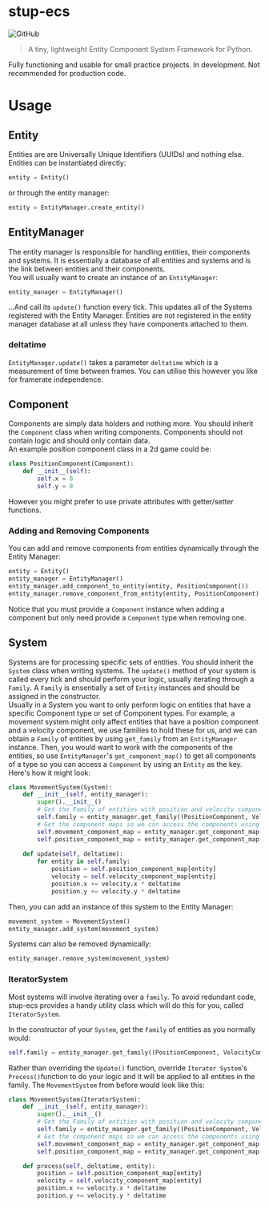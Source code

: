 # stup-ecs
![GitHub](https://img.shields.io/github/license/jaynewey/stup-ecs)

> A tiny, lightweight Entity Component System Framework for Python. 

Fully functioning and usable for small practice projects. In development. Not recommended for production code.

# Usage
## Entity
Entities are are Universally Unique Identifiers (UUIDs) and nothing else. Entities can be instantiated directly:
```python
entity = Entity()
```
or through the entity manager:
```python
entity = EntityManager.create_entity()
```

## EntityManager
The entity manager is responsible for handling entities, their components and systems. It is essentially a database of all entities and systems and is the link between entities and their components.  
You will usually want to create an instance of an `EntityManager`:
```python
entity_manager = EntityManager()
```
...And call its `update()` function every tick. This updates all of the Systems registered with the Entity Manager.
Entities are not registered in the entity manager database at all unless they have components attached to them.

### deltatime
`EntityManager.update()` takes a parameter `deltatime` which is a measurement of time between frames. You can utilise this however you like for framerate independence.

## Component
Components are simply data holders and nothing more. You should inherit the `Component` class when writing components. Components should not contain logic and should only contain data.  
An example position component class in a 2d game could be:
```python
class PositionComponent(Component):  
	def __init__(self):
		self.x = 0
		self.y = 0
```
However you might prefer to use private attributes with getter/setter functions.
### Adding and Removing Components
You can add and remove components from entities dynamically through the Entity Manager:
```python
entity = Entity()
entity_manager = EntityManager()
entity_manager.add_component_to_entity(entity, PositionComponent())
entity_manager.remove_component_from_entity(entity, PositionComponent)
```
Notice that you must provide a `Component` instance when adding a component but only need provide a `Component` type when removing one.
## System
Systems are for processing specific sets of entities. You should inherit the `System` class when writing systems. The `update()` method of your system is called every tick and should perform your logic, usually iterating through a `Family`. A `Family` is ensentially a set of `Entity` instances and should be assigned in the constructor.  
Usually in a System you want to only perform logic on entities that have a specific Component type or set of Component types. For example, a movement system might only affect entities that have a position component and a velocity component, we use families to hold these for us, and we can obtain a `Family` of entities by using `get_family` from an `EntityManager` instance.
Then, you would want to work with the components of the entities, so use `EntityManager`'s `get_component_map()` to get all components of a type so you can access a `Component` by using an `Entity` as the key.  
Here's how it might look:
```python
class MovementSystem(System):
	def __init__(self, entity_manager):
		super().__init__()
		# Get the Family of entities with position and velocity components:
		self.family = entity_manager.get_family((PositionComponent, VelocityComponent))
		# Get the component maps so we can access the components using the entity as a key:
		self.movement_component_map = entity_manager.get_component_map(MovementComponent)
		self.position_component_map = entity_manager.get_component_map(PositionComponent)
		
	def update(self, deltatime):
		for entity in self.family:
			position = self.position_component_map[entity]
			velocity = self.velocity_component_map[entity]
			position.x += velocity.x * deltatime
			position.y += velocity.y * deltatime
```
Then, you can add an instance of this system to the Entity Manager:
```python
movement_system = MovementSystem()
entity_manager.add_system(movement_system)
```
Systems can also be removed dynamically:
```python
entity_manager.remove_system(movement_system)
```

### IteratorSystem

Most systems will involve iterating over a `family`. To avoid redundant code, stup-ecs provides a handy utility class which will do this for you, called `IteratorSystem`.

In the constructor of your `System`, get the `Family` of entities as you normally would:

```python
self.family = entity_manager.get_family((PositionComponent, VelocityComponent))
```

Rather than overriding the `Update()` function, override `Iterator System`'s `Process()`function to do your logic and it will be applied to all entities in the family. The `MovementSystem` from before would look like this:

```python
class MovementSystem(IteratorSystem):
	def __init__(self, entity_manager):
		super().__init__()
		# Get the Family of entities with position and velocity components:
		self.family = entity_manager.get_family((PositionComponent, VelocityComponent))
		# Get the component maps so we can access the components using the entity as a key:
		self.movement_component_map = entity_manager.get_component_map(MovementComponent)
		self.position_component_map = entity_manager.get_component_map(PositionComponent)		

	def process(self, deltatime, entity):
		position = self.position_component_map[entity]
		velocity = self.velocity_component_map[entity]
		position.x += velocity.x * deltatime
		position.y += velocity.y * deltatime
```